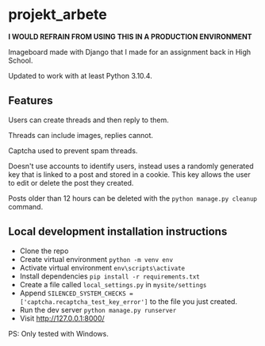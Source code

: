 # projekt_arbete

**I WOULD REFRAIN FROM USING THIS IN A PRODUCTION ENVIRONMENT**

Imageboard made with Django that I made for an assignment back in High School.

Updated to work with at least Python 3.10.4.

## Features

Users can create threads and then reply to them.

Threads can include images, replies cannot.

Captcha used to prevent spam threads.

Doesn't use accounts to identify users, instead uses a randomly generated key that is linked to a post and stored in a cookie.
This key allows the user to edit or delete the post they created.

Posts older than 12 hours can be deleted with the `python manage.py cleanup` command.

## Local development installation instructions

* Clone the repo
* Create virtual environment `python -m venv env`
* Activate virtual environment `env\scripts\activate`
* Install dependencies `pip install -r requirements.txt`
* Create a file called `local_settings.py` in `mysite/settings`
* Append `SILENCED_SYSTEM_CHECKS = ['captcha.recaptcha_test_key_error']` to the file you just created.
* Run the dev server `python manage.py runserver`
* Visit http://127.0.0.1:8000/

PS: Only tested with Windows.

